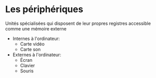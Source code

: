 Les périphériques
===================
Unités spécialisées qui disposent de leur propres registres accessible comme une mémoire externe

* Internes à l'ordinateur:
	* Carte vidéo
	* Carte son
* Externes à l'ordinateur:
	* Écran
	* Clavier
	* Souris
